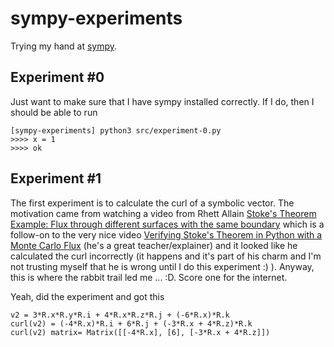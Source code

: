 # sympy-experiments

Trying my hand at [sympy](https://www.sympy.org/en/index.html).

## Experiment #0

Just want to make sure that I have sympy installed correctly. If I do, then I should be able to run

```(shell)
[sympy-experiments] python3 src/experiment-0.py                                                     
>>>> x = 1
>>>> ok

```

## Experiment #1

The first experiment is to calculate the curl of a symbolic vector. The motivation came from watching a  video from Rhett Allain [Stoke's Theorem Example: Flux through different surfaces with the same boundary](https://www.youtube.com/watch?v=Nc2kf8Tq7gE) which is a follow-on to the very nice video [Verifying Stoke's Theorem in Python with a Monte Carlo Flux](https://www.youtube.com/watch?v=wgwLXr5ZX6g) (he's a great teacher/explainer) and it looked like he calculated the curl incorrectly (it happens and it's part of his charm and I'm not trusting myself that he is wrong until I do this experiment :) ). Anyway, this is where the rabbit trail led me ... :D. Score one for the internet.

Yeah, did the experiment and got this

```(python)
v2 = 3*R.x*R.y*R.i + 4*R.x*R.z*R.j + (-6*R.x)*R.k
curl(v2) = (-4*R.x)*R.i + 6*R.j + (-3*R.x + 4*R.z)*R.k
curl(v2) matrix= Matrix([[-4*R.x], [6], [-3*R.x + 4*R.z]])
```
